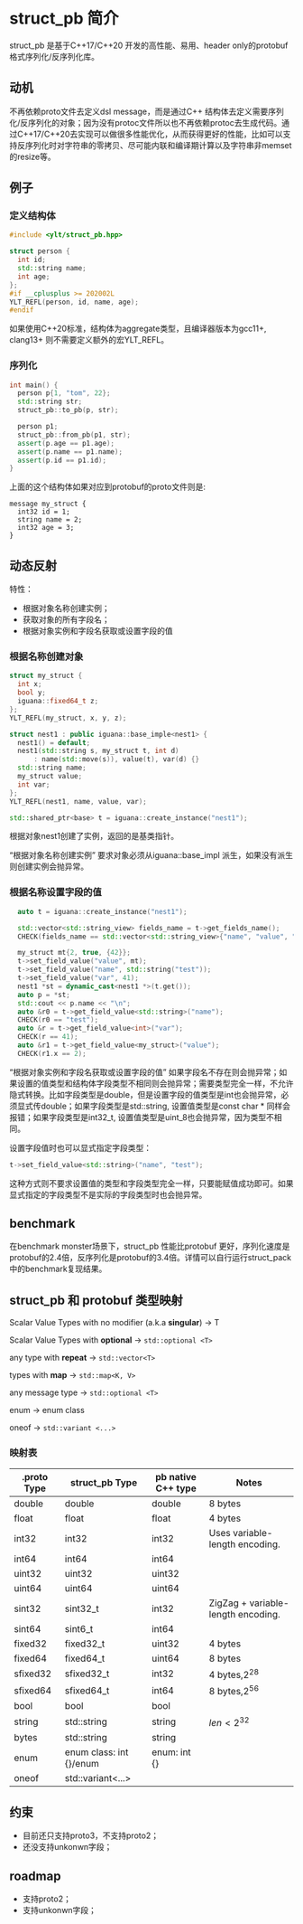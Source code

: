 # struct_pb 简介

struct_pb 是基于C++17/C++20 开发的高性能、易用、header only的protobuf格式序列化/反序列化库。

## 动机
不再依赖proto文件去定义dsl message，而是通过C++ 结构体去定义需要序列化/反序列化的对象；因为没有protoc文件所以也不再依赖protoc去生成代码。通过C++17/C++20去实现可以做很多性能优化，从而获得更好的性能，比如可以支持反序列化时对字符串的零拷贝、尽可能内联和编译期计算以及字符串非memset的resize等。

## 例子

### 定义结构体
```cpp
#include <ylt/struct_pb.hpp>

struct person {
  int id;
  std::string name;
  int age;
};
#if __cplusplus >= 202002L
YLT_REFL(person, id, name, age);
#endif
```

如果使用C++20标准，结构体为aggregate类型，且编译器版本为gcc11+, clang13+ 则不需要定义额外的宏YLT_REFL。

### 序列化
```cpp
int main() {
  person p{1, "tom", 22};
  std::string str;
  struct_pb::to_pb(p, str);

  person p1;
  struct_pb::from_pb(p1, str);
  assert(p.age == p1.age);
  assert(p.name == p1.name);
  assert(p.id == p1.id);
}
```
上面的这个结构体如果对应到protobuf的proto文件则是:
```
message my_struct {
  int32 id = 1;
  string name = 2;
  int32 age = 3;
}
```

## 动态反射
特性：
- 根据对象名称创建实例；
- 获取对象的所有字段名；
- 根据对象实例和字段名获取或设置字段的值

### 根据名称创建对象
```cpp
struct my_struct {
  int x;
  bool y;
  iguana::fixed64_t z;
};
YLT_REFL(my_struct, x, y, z);

struct nest1 : public iguana::base_imple<nest1> {
  nest1() = default;
  nest1(std::string s, my_struct t, int d)
      : name(std::move(s)), value(t), var(d) {}
  std::string name;
  my_struct value;
  int var;
};
YLT_REFL(nest1, name, value, var);
```

```cpp
std::shared_ptr<base> t = iguana::create_instance("nest1");
```
根据对象nest1创建了实例，返回的是基类指针。

“根据对象名称创建实例” 要求对象必须从iguana::base_impl 派生，如果没有派生则创建实例会抛异常。

### 根据名称设置字段的值
```cpp
  auto t = iguana::create_instance("nest1");

  std::vector<std::string_view> fields_name = t->get_fields_name();
  CHECK(fields_name == std::vector<std::string_view>{"name", "value", "var"});

  my_struct mt{2, true, {42}};
  t->set_field_value("value", mt);
  t->set_field_value("name", std::string("test"));
  t->set_field_value("var", 41);
  nest1 *st = dynamic_cast<nest1 *>(t.get());
  auto p = *st;
  std::cout << p.name << "\n";
  auto &r0 = t->get_field_value<std::string>("name");
  CHECK(r0 == "test");
  auto &r = t->get_field_value<int>("var");
  CHECK(r == 41);
  auto &r1 = t->get_field_value<my_struct>("value");
  CHECK(r1.x == 2);
```
“根据对象实例和字段名获取或设置字段的值” 如果字段名不存在则会抛异常；如果设置的值类型和结构体字段类型不相同则会抛异常；需要类型完全一样，不允许隐式转换。比如字段类型是double，但是设置字段的值类型是int也会抛异常，必须显式传double；如果字段类型是std::string, 设置值类型是const char * 同样会报错；如果字段类型是int32_t, 设置值类型是uint_8也会抛异常，因为类型不相同。

设置字段值时也可以显式指定字段类型：
```cpp
t->set_field_value<std::string>("name", "test");
```
这种方式则不要求设置值的类型和字段类型完全一样，只要能赋值成功即可。如果显式指定的字段类型不是实际的字段类型时也会抛异常。

## benchmark 
在benchmark monster场景下，struct_pb 性能比protobuf 更好，序列化速度是protobuf的2.4倍，反序列化是protobuf的3.4倍。详情可以自行运行struct_pack 中的benchmark复现结果。

## struct_pb 和 protobuf 类型映射
Scalar Value Types with no modifier (a.k.a **singular**) -> T

Scalar Value Types with **optional** -> `std::optional <T>`

any type with **repeat** -> `std::vector<T>`

types with **map** -> `std::map<K, V>`

any message type -> `std::optional <T>`

enum -> enum class

oneof -> `std::variant <...>`

### 映射表
| .proto Type | struct_pb Type                    | pb native C++ type | Notes                              |
|-------------|-----------------------------------|--------------------|------------------------------------|
| double      | double                            | double             | 8 bytes                            |
| float       | float                             | float              | 4 bytes                            |
| int32       | int32                             | int32              | Uses variable-length encoding.     |
| int64       | int64                             | int64              |                                    |
| uint32      | uint32                            | uint32             |                                    |
| uint64      | uint64                            | uint64             |                                    |
| sint32      | sint32_t                             | int32              | ZigZag + variable-length encoding. |
| sint64      | sint6_t                             | int64              |                                    |
| fixed32     | fixed32_t                            | uint32             | 4 bytes                            |
| fixed64     | fixed64_t                            | uint64             | 8 bytes                            |
| sfixed32    | sfixed32_t                             | int32              | 4 bytes,$2^{28}$                   |
| sfixed64    | sfixed64_t                             | int64              | 8 bytes,$2^{56}$                   |
| bool        | bool                              | bool               |                                    |
| string      | std::string                       | string             | $len < 2^{32}$                     |
| bytes       | std::string                       | string             |                                    |
| enum        | enum class: int {}/enum                | enum: int {}       |                                    |
| oneof       | std::variant<...> |                    |                                    |

## 约束
- 目前还只支持proto3，不支持proto2；
- 还没支持unkonwn字段；

## roadmap
- 支持proto2；
- 支持unkonwn字段；

